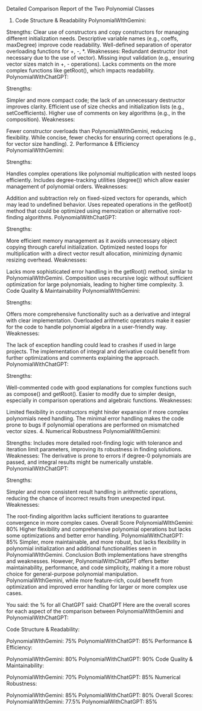 Detailed Comparison Report of the Two Polynomial Classes
1. Code Structure & Readability
PolynomialWIthGemini:

Strengths:
Clear use of constructors and copy constructors for managing different initialization needs.
Descriptive variable names (e.g., coeffs, maxDegree) improve code readability.
Well-defined separation of operator overloading functions for +, -, *.
Weaknesses:
Redundant destructor (not necessary due to the use of vector).
Missing input validation (e.g., ensuring vector sizes match in +, - operations).
Lacks comments on the more complex functions like getRoot(), which impacts readability.
PolynomialWithChatGPT:

Strengths:

Simpler and more compact code; the lack of an unnecessary destructor improves clarity.
Efficient use of size checks and initialization lists (e.g., setCoefficients).
Higher use of comments on key algorithms (e.g., in the composition).
Weaknesses:

Fewer constructor overloads than PolynomialWIthGemini, reducing flexibility.
While concise, fewer checks for ensuring correct operations (e.g., for vector size handling).
2. Performance & Efficiency
PolynomialWIthGemini:

Strengths:

Handles complex operations like polynomial multiplication with nested loops efficiently.
Includes degree-tracking utilities (degree()) which allow easier management of polynomial orders.
Weaknesses:

Addition and subtraction rely on fixed-sized vectors for operands, which may lead to undefined behavior.
Uses repeated operations in the getRoot() method that could be optimized using memoization or alternative root-finding algorithms.
PolynomialWithChatGPT:

Strengths:

More efficient memory management as it avoids unnecessary object copying through careful initialization.
Optimized nested loops for multiplication with a direct vector result allocation, minimizing dynamic resizing overhead.
Weaknesses:

Lacks more sophisticated error handling in the getRoot() method, similar to PolynomialWIthGemini.
Composition uses recursive logic without sufficient optimization for large polynomials, leading to higher time complexity.
3. Code Quality & Maintainability
PolynomialWIthGemini:

Strengths:

Offers more comprehensive functionality such as a derivative and integral with clear implementation.
Overloaded arithmetic operators make it easier for the code to handle polynomial algebra in a user-friendly way.
Weaknesses:

The lack of exception handling could lead to crashes if used in large projects.
The implementation of integral and derivative could benefit from further optimizations and comments explaining the approach.
PolynomialWithChatGPT:

Strengths:

Well-commented code with good explanations for complex functions such as compose() and getRoot().
Easier to modify due to simpler design, especially in comparison operations and algebraic functions.
Weaknesses:

Limited flexibility in constructors might hinder expansion if more complex polynomials need handling.
The minimal error handling makes the code prone to bugs if polynomial operations are performed on mismatched vector sizes.
4. Numerical Robustness
PolynomialWIthGemini:

Strengths:
Includes more detailed root-finding logic with tolerance and iteration limit parameters, improving its robustness in finding solutions.
Weaknesses:
The derivative is prone to errors if degree-0 polynomials are passed, and integral results might be numerically unstable.
PolynomialWithChatGPT:

Strengths:

Simpler and more consistent result handling in arithmetic operations, reducing the chance of incorrect results from unexpected input.
Weaknesses:

The root-finding algorithm lacks sufficient iterations to guarantee convergence in more complex cases.
Overall Score
PolynomialWIthGemini: 80%
Higher flexibility and comprehensive polynomial operations but lacks some optimizations and better error handling.
PolynomialWithChatGPT: 85%
Simpler, more maintainable, and more robust, but lacks flexibility in polynomial initialization and additional functionalities seen in PolynomialWIthGemini.
Conclusion
Both implementations have strengths and weaknesses. However, PolynomialWithChatGPT offers better maintainability, performance, and code simplicity, making it a more robust choice for general-purpose polynomial manipulation. PolynomialWIthGemini, while more feature-rich, could benefit from optimization and improved error handling for larger or more complex use cases.






You said:
the % for all
ChatGPT said:
ChatGPT
Here are the overall scores for each aspect of the comparison between PolynomialWIthGemini and PolynomialWithChatGPT:

Code Structure & Readability:

PolynomialWIthGemini: 75%
PolynomialWithChatGPT: 85%
Performance & Efficiency:

PolynomialWIthGemini: 80%
PolynomialWithChatGPT: 90%
Code Quality & Maintainability:

PolynomialWIthGemini: 70%
PolynomialWithChatGPT: 85%
Numerical Robustness:

PolynomialWIthGemini: 85%
PolynomialWithChatGPT: 80%
Overall Scores:
PolynomialWIthGemini: 77.5%
PolynomialWithChatGPT: 85%
